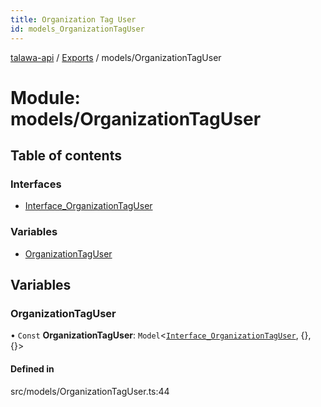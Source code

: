 ```yaml
---
title: Organization Tag User
id: models_OrganizationTagUser
---
```

[talawa-api](../README.md) / [Exports](../modules.md) / models/OrganizationTagUser

# Module: models/OrganizationTagUser

## Table of contents

### Interfaces

- [Interface\_OrganizationTagUser](../interfaces/models_OrganizationTagUser.Interface_OrganizationTagUser.md)

### Variables

- [OrganizationTagUser](models_OrganizationTagUser.md#organizationtaguser)

## Variables

### OrganizationTagUser

• `Const` **OrganizationTagUser**: `Model`<[`Interface_OrganizationTagUser`](../interfaces/models_OrganizationTagUser.Interface_OrganizationTagUser.md), {}, {}\>

#### Defined in

src/models/OrganizationTagUser.ts:44
